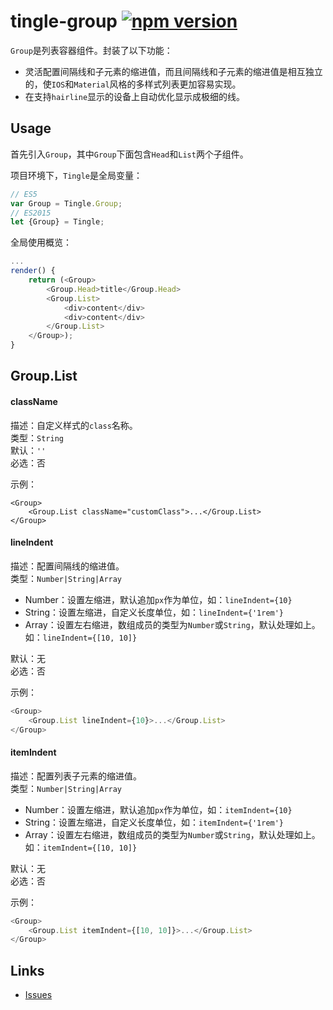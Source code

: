 # tingle-group [![npm version](https://badge.fury.io/js/tingle-group.svg)](http://badge.fury.io/js/tingle-group)



`Group`是列表容器组件。封装了以下功能：

* 灵活配置间隔线和子元素的缩进值，而且间隔线和子元素的缩进值是相互独立的，使`IOS`和`Material`风格的多样式列表更加容易实现。
* 在支持`hairline`显示的设备上自动优化显示成极细的线。

## Usage

首先引入`Group`，其中`Group`下面包含`Head`和`List`两个子组件。

项目环境下，`Tingle`是全局变量：

```js
// ES5
var Group = Tingle.Group;
// ES2015
let {Group} = Tingle;
```

全局使用概览：

```js
...
render() {
    return (<Group>
        <Group.Head>title</Group.Head>
        <Group.List>
            <div>content</div>
            <div>content</div>
        </Group.List>
    </Group>);
}
```

## Group.List

#### className

描述：自定义样式的`class`名称。  
类型：`String`  
默认：`''`  
必选：否

示例：

```
<Group>
    <Group.List className="customClass">...</Group.List>
</Group>
```


#### lineIndent

描述：配置间隔线的缩进值。  
类型：`Number|String|Array`  

  - Number：设置左缩进，默认追加`px`作为单位，如：`lineIndent={10}`
  - String：设置左缩进，自定义长度单位，如：`lineIndent={'1rem'}`
  - Array：设置左右缩进，数组成员的类型为`Number`或`String`，默认处理如上。如：`lineIndent={[10, 10]}`

默认：无  
必选：否

示例：

```js
<Group>
    <Group.List lineIndent={10}>...</Group.List>
</Group>
```

#### itemIndent

描述：配置列表子元素的缩进值。  
类型：`Number|String|Array`  

  - Number：设置左缩进，默认追加`px`作为单位，如：`itemIndent={10}`
  - String：设置左缩进，自定义长度单位，如：`itemIndent={'1rem'}`
  - Array：设置左右缩进，数组成员的类型为`Number`或`String`，默认处理如上。如：`itemIndent={[10, 10]}`

默认：无  
必选：否

示例：

```js
<Group>
    <Group.List itemIndent={[10, 10]}>...</Group.List>
</Group>
```


## Links

- [Issues](http://github.com/tinglejs/tingle-group/issues)
